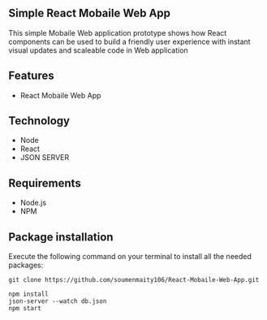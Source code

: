 ## Simple React Mobaile Web App

This simple Mobaile Web application prototype shows how React  components  can be used to build a friendly user experience with instant visual updates and scaleable code in Web application

## Features
- React Mobaile Web App

## Technology
- Node
- React
- JSON SERVER

## Requirements
- Node.js
- NPM

## Package installation
Execute the following command on your terminal to install all the needed packages:
```
git clone https://github.com/soumenmaity106/React-Mobaile-Web-App.git

npm install
json-server --watch db.json
npm start

```